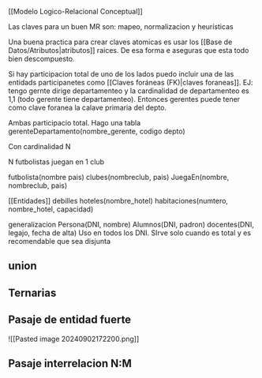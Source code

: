 [[Modelo Logico-Relacional Conceptual]]

Las claves para un buen MR son: mapeo, normalizacion y heurísticas

Una buena practica para crear claves atomicas es usar los [[Base de Datos/Atributos|atributos]] raices. De esa forma e aseguras que esta todo bien descompuesto.

Si hay participacion total de uno de los lados puedo incluir una de las entidads participanetes como [[Claves foráneas (FK)|claves foraneas]].
EJ: tengo gernte dirige departamenteo y la cardinalidad de departamenteo es 1,1 (todo gerente tiene departamenteo). Entonces gerentes puede tener como clave foranea la calave primaria del depto.

Ambas participacio total. Hago una tabla gerenteDepartamento(nombre_gerente, codigo depto)

Con cardinalidad N 

N futbolistas juegan en 1 club 

futbolista(nombre pais)
clubes(nombreclub, pais)
JuegaEn(nombre, nombreclub, pais)

[[Entidades]] debilles
hoteles(nombre_hotel)
habitaciones(numtero, nombre_hotel, capacidad)


generalizacion 
Persona(DNI, nombre)
Alumnos(DNI, padron)
docentes(DNI, legajo, fecha de alta)
Uso en todos los DNI. 
SIrve solo cuando es total y es recomendable que sea disjunta

## union

## Ternarias


## Pasaje de entidad fuerte
![[Pasted image 20240902172200.png]]
## Pasaje interrelacion N:M